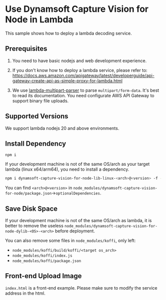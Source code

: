 # Use Dynamsoft Capture Vision for Node in Lambda

This sample shows how to deploy a lambda decoding service.

## Prerequisites

1. You need to have basic nodejs and web development experience.

2. If you don't know how to deploy a lambda service, please refer to: https://docs.aws.amazon.com/apigateway/latest/developerguide/api-gateway-create-api-as-simple-proxy-for-lambda.html

3. We use [lambda-multipart-parser](https://www.npmjs.com/package/lambda-multipart-parser) to parse `multipart/form-data`. It's best to read its documentation. You need configurate AWS API Gateway to support binary file uploads.

## Supported Versions

We support lambda nodejs 20 and above environments.

## Install Dependency

```
npm i
```

If your development machine is not of the same OS/arch as your target lambda (linux x64/arm64), you need to install a dependency.

```bash
npm i dynamsoft-capture-vision-for-node-lib-linux-<arch>@<version> -f -E
```
You can find `<arch>@<version>` in `node_modules/dynamsoft-capture-vision-for-node/package.json`->`optionalDependencies`.

## Save Disk Space

If your development machine is not of the same OS/arch as lambda, it is better to remove the useless `node_modules/dynamsoft-capture-vision-for-node-dylib-<OS>-<arch>` before deployment.

You can also remove some files in `node_modules/koffi`, only left:
* `node_modules/koffi/build/koffi/<target os_arch>`
* `node_modules/koffi/index.js`
* `node_modules/koffi/package.json`

## Front-end Upload Image

`index.html` is a front-end example. Please make sure to modify the service address in the html.

